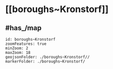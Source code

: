 # [[boroughs~Kronstorf]] 


## #has_/map  



```leaflet
id: boroughs~Kronstorf
zoomFeatures: true 
minZoom: 2 
maxZoom: 18
geojsonFolder: ./boroughs~Kronstorf//
markerFolder: ./boroughs~Kronstorf/
```

